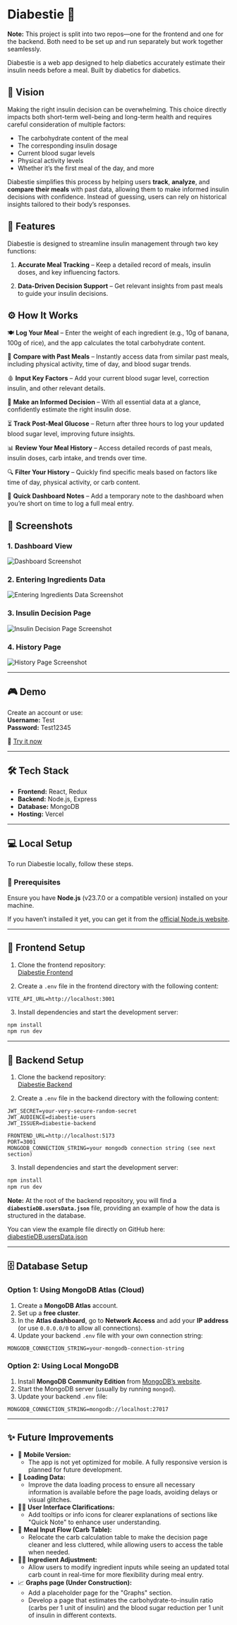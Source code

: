 # Diabestie 🌈

**Note:** This project is split into two repos—one for the frontend and one for the backend. Both need to be set up and run separately but work together seamlessly.

Diabestie is a web app designed to help diabetics accurately estimate their insulin needs before a meal.
Built by diabetics for diabetics.

## 🧠 Vision

Making the right insulin decision can be overwhelming. This choice directly impacts both short-term well-being and long-term health and requires careful consideration of multiple factors:

- The carbohydrate content of the meal
- The corresponding insulin dosage
- Current blood sugar levels
- Physical activity levels
- Whether it’s the first meal of the day, and more

Diabestie simplifies this process by helping users **track**, **analyze**, and **compare their meals** with past data, allowing them to make informed insulin decisions with confidence. Instead of guessing, users can rely on historical insights tailored to their body’s responses.

## 🎯 Features

Diabestie is designed to streamline insulin management through two key functions:

1. **Accurate Meal Tracking** – Keep a detailed record of meals, insulin doses, and key influencing factors.

2. **Data-Driven Decision Support** – Get relevant insights from past meals to guide your insulin decisions.

## ⚙️ How It Works

🍽 **Log Your Meal** – Enter the weight of each ingredient (e.g., 10g of banana, 100g of rice), and the app calculates the total carbohydrate content.

🔄 **Compare with Past Meals** – Instantly access data from similar past meals, including physical activity, time of day, and blood sugar trends.

🩸 **Input Key Factors** – Add your current blood sugar level, correction insulin, and other relevant details.

📌 **Make an Informed Decision** – With all essential data at a glance, confidently estimate the right insulin dose.

⏳ **Track Post-Meal Glucose** – Return after three hours to log your updated blood sugar level, improving future insights.

📊 **Review Your Meal History** – Access detailed records of past meals, insulin doses, carb intake, and trends over time.

🔍 **Filter Your History** – Quickly find specific meals based on factors like time of day, physical activity, or carb content.

📝 **Quick Dashboard Notes** – Add a temporary note to the dashboard when you’re short on time to log a full meal entry.

## 📸 Screenshots

### 1. **Dashboard View**

![Dashboard Screenshot](https://github.com/amandineameye/Diabestie_React/blob/main/src/assets/readmeScreenshots/Demo1.png?raw=true)

### 2. **Entering Ingredients Data**

![Entering Ingredients Data Screenshot](https://github.com/amandineameye/Diabestie_React/blob/main/src/assets/readmeScreenshots/Demo2.png?raw=true)

### 3. **Insulin Decision Page**

![Insulin Decision Page Screenshot](https://github.com/amandineameye/Diabestie_React/blob/main/src/assets/readmeScreenshots/Demo3.png?raw=true)

### 4. **History Page**

![History Page Screenshot](https://github.com/amandineameye/Diabestie_React/blob/main/src/assets/readmeScreenshots/Demo4.png?raw=true)

---

## 🎮 Demo

Create an account or use:  
**Username:** Test  
**Password:** Test12345

🚀 [Try it now](https://diabestie-ecru.vercel.app/)

---

## 🛠 Tech Stack

- **Frontend:** React, Redux
- **Backend:** Node.js, Express
- **Database:** MongoDB
- **Hosting:** Vercel

---

## 💻 Local Setup

To run Diabestie locally, follow these steps.

### 📌 Prerequisites

Ensure you have **Node.js** (v23.7.0 or a compatible version) installed on your machine.

If you haven’t installed it yet, you can get it from the [official Node.js website](https://nodejs.org/en/download).

---

## 🚀 Frontend Setup

1. Clone the frontend repository:  
   [Diabestie Frontend](https://github.com/amandineameye/Diabestie_React.git)

2. Create a `.env` file in the frontend directory with the following content:

```env
VITE_API_URL=http://localhost:3001
```

3. Install dependencies and start the development server:

```sh
npm install
npm run dev
```

---

## 🔧 Backend Setup

1. Clone the backend repository:  
   [Diabestie Backend](https://github.com/amandineameye/Diabestie_Node.git)

2. Create a `.env` file in the backend directory with the following content:

```env
JWT_SECRET=your-very-secure-random-secret
JWT_AUDIENCE=diabestie-users
JWT_ISSUER=diabestie-backend

FRONTEND_URL=http://localhost:5173
PORT=3001
MONGODB_CONNECTION_STRING=your mongodb connection string (see next section)
```

3. Install dependencies and start the development server:

```sh
npm install
npm run dev
```

**Note:** At the root of the backend repository, you will find a **`diabestieDB.usersData.json`** file, providing an example of how the data is structured in the database.

You can view the example file directly on GitHub here:  
[diabestieDB.usersData.json](https://github.com/amandineameye/Diabestie_Node/blob/main/diabestieDB.usersData.json)

---

## 🗄 Database Setup

### Option 1: Using MongoDB Atlas (Cloud)

1. Create a **MongoDB Atlas** account.
2. Set up a **free cluster**.
3. In the **Atlas dashboard**, go to **Network Access** and add your **IP address** (or use `0.0.0.0/0` to allow all connections).
4. Update your backend `.env` file with your own connection string:

```env
MONGODB_CONNECTION_STRING=your-mongodb-connection-string
```

### Option 2: Using Local MongoDB

1. Install **MongoDB Community Edition** from [MongoDB’s website](https://www.mongodb.com/try/download/community).
2. Start the MongoDB server (usually by running `mongod`).
3. Update your backend `.env` file:

```env
MONGODB_CONNECTION_STRING=mongodb://localhost:27017
```

---

## ✨ Future Improvements

- 📱 **Mobile Version:**
  - The app is not yet optimized for mobile. A fully responsive version is planned for future development.
- 🔄 **Loading Data:**
  - Improve the data loading process to ensure all necessary information is available before the page loads, avoiding delays or visual glitches.
- 🧑‍💻 **User Interface Clarifications:**
  - Add tooltips or info icons for clearer explanations of sections like "Quick Note" to enhance user understanding.
- 📝 **Meal Input Flow (Carb Table):**
  - Relocate the carb calculation table to make the decision page cleaner and less cluttered, while allowing users to access the table when needed.
- 🧑‍🍳 **Ingredient Adjustment:**
  - Allow users to modify ingredient inputs while seeing an updated total carb count in real-time for more flexibility during meal entry.
- 📈 **Graphs page (Under Construction):**
  - Add a placeholder page for the "Graphs" section.
  - Develop a page that estimates the carbohydrate-to-insulin ratio (carbs per 1 unit of insulin) and the blood sugar reduction per 1 unit of insulin in different contexts.
